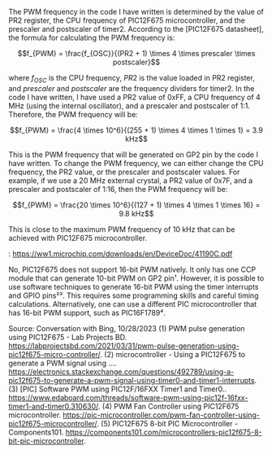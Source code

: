 The PWM frequency in the code I have written is determined by the value of PR2 register, the CPU frequency of PIC12F675 microcontroller, and the prescaler and postscaler of timer2. According to the [PIC12F675 datasheet], the formula for calculating the PWM frequency is:

$$f_{PWM} = \frac{f_{OSC}}{(PR2 + 1) \times 4 \times prescaler \times postscaler}$$

where $f_{OSC}$ is the CPU frequency, $PR2$ is the value loaded in PR2 register, and $prescaler$ and $postscaler$ are the frequency dividers for timer2. In the code I have written, I have used a PR2 value of 0xFF, a CPU frequency of 4 MHz (using the internal oscillator), and a prescaler and postscaler of 1:1. Therefore, the PWM frequency will be:

$$f_{PWM} = \frac{4 \times 10^6}{(255 + 1) \times 4 \times 1 \times 1} = 3.9 kHz$$

This is the PWM frequency that will be generated on GP2 pin by the code I have written. To change the PWM frequency, we can either change the CPU frequency, the PR2 value, or the prescaler and postscaler values. For example, if we use a 20 MHz external crystal, a PR2 value of 0x7F, and a prescaler and postscaler of 1:16, then the PWM frequency will be:

$$f_{PWM} = \frac{20 \times 10^6}{(127 + 1) \times 4 \times 1 \times 16} = 9.8 kHz$$

This is close to the maximum PWM frequency of 10 kHz that can be achieved with PIC12F675 microcontroller.

: https://ww1.microchip.com/downloads/en/DeviceDoc/41190C.pdf


No, PIC12F675 does not support 16-bit PWM natively. It only has one CCP module that can generate 10-bit PWM on GP2 pin¹. However, it is possible to use software techniques to generate 16-bit PWM using the timer interrupts and GPIO pins²³. This requires some programming skills and careful timing calculations. Alternatively, one can use a different PIC microcontroller that has 16-bit PWM support, such as PIC16F1789⁴.

Source: Conversation with Bing, 10/28/2023
(1) PWM pulse generation using PIC12F675 - Lab Projects BD. https://labprojectsbd.com/2021/03/31/pwm-pulse-generation-using-pic12f675-micro-controller/.
(2) microcontroller - Using a PIC12F675 to generate a PWM signal using .... https://electronics.stackexchange.com/questions/492789/using-a-pic12f675-to-generate-a-pwm-signal-using-timer0-and-timer1-interrupts.
(3) [PIC] Software PWM using PIC12F/16FXX Timer1 and Timer0.. https://www.edaboard.com/threads/software-pwm-using-pic12f-16fxx-timer1-and-timer0.310630/.
(4) PWM Fan Controller using PIC12F675 microcontroller. https://pic-microcontroller.com/pwm-fan-controller-using-pic12f675-microcontroller/.
(5) PIC12F675 8-bit PIC Microcontroller - Components101. https://components101.com/microcontrollers-pic12f675-8-bit-pic-microcontroller.
